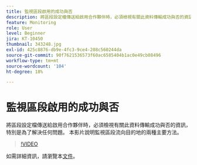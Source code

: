 ```yaml
---
title: 監視區段啟用的成功與否
description: 將區段設定檔傳送給啟用合作夥伴時，必須檢視有關此資料傳輸成功與否的資訊，特別是如此…… （說明應該介於60到160個字元之間）
feature: Monitoring
role: User
level: Beginner
jira: KT-10450
thumbnail: 343248.jpg
exl-id: 425c8876-db9e-4fc3-9ce4-208c560244da
source-git-commit: 90f7621536573f60ac6585404b1ac0e49cb08496
workflow-type: tm+mt
source-wordcount: '104'
ht-degree: 18%

---
```


# 監視區段啟用的成功與否

將區段設定檔傳送給啟用合作夥伴時，必須檢視有關此資料傳輸成功與否的資訊，特別是為了解決任何問題。 本影片說明監視區段流向目的地的兩種主要方法。

>[!VIDEO](https://video.tv.adobe.com/v/343248/?quality=12&learn=on)

如需詳細資訊，請瀏覽本[文件](https://experienceleague.adobe.com/docs/experience-platform/dataflows/ui/monitor-segments.html?lang=en)。
